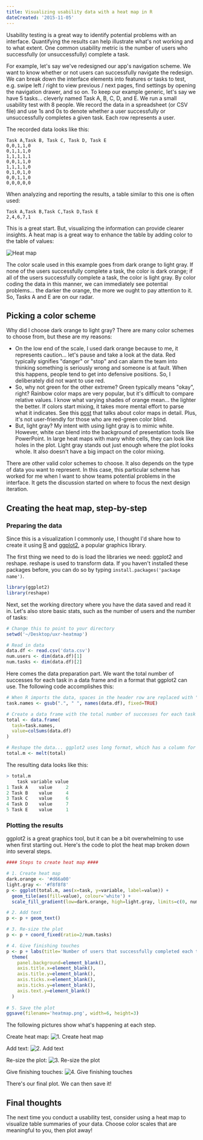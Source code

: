 ```yaml
---
title: Visualizing usability data with a heat map in R
dateCreated: '2015-11-05'
---
```


Usability testing is a great way to identify potential problems with an interface. Quantifying the results can help illustrate what's not working and to what extent. One common usability metric is the number of users who successfully (or unsuccessfully) complete a task.

For example, let's say we've redesigned our app's navigation scheme. We want to know whether or not users can successfully navigate the redesign. We can break down the interface elements into features or tasks to test, e.g. swipe left / right to view previous / next pages, find settings by opening the navigation drawer, and so on. To keep our example generic, let's say we have 5 tasks... cleverly named Task A, B, C, D, and E. We run a small usability test with 8 people. We record the data in a spreadsheet (or CSV file) and use 1s and 0s to denote whether a user successfully or unsuccessfully completes a given task. Each row represents a user.

The recorded data looks like this:

```csv
Task A,Task B, Task C, Task D, Task E
0,0,1,1,0
0,1,1,1,0
1,1,1,1,1
0,0,1,1,0
1,1,1,1,0
0,1,0,1,0
0,0,1,1,0
0,0,0,0,0
```

When analyzing and reporting the results, a table similar to this one is often used:

```csv
Task A,Task B,Task C,Task D,Task E
2,4,6,7,1
```

This is a great start. But, visualizing the information can provide clearer insights. A heat map is a great way to enhance the table by adding color to the table of values:

![Heat map](/images/uxr-heatmap/uxr-heatmap.png)

The color scale used in this example goes from dark orange to light gray. If none of the users successfully complete a task, the color is dark orange; if all of the users successfully complete a task, the color is light gray. By color coding the data in this manner, we can immediately see potential problems... the darker the orange, the more we ought to pay attention to it. So, Tasks A and E are on our radar.

## Picking a color scheme

Why did I choose dark orange to light gray? There are many color schemes to choose from, but these are my reasons:

* On the low end of the scale, I used dark orange because to me, it represents caution... let's pause and take a look at the data. Red typically signifies "danger" or "stop" and can alarm the team into thinking something is seriously wrong and someone is at fault. When this happens, people tend to get into defensive positions. So, I deliberately did not want to use red.
* So, why not green for the other extreme? Green typically means "okay", right? Rainbow color maps are very popular, but it's difficult to compare relative values. I know what varying shades of orange mean... the lighter the better. If colors start mixing, it takes more mental effort to parse what it indicates. See this [post](https://eagereyes.org/basics/rainbow-color-map) that talks about color maps in detail. Plus, it's not user-friendly for those who are red-green color blind.
* But, light gray? My intent with using light gray is to mimic white. However, white can blend into the background of presentation tools like PowerPoint. In large heat maps with many white cells, they can look like holes in the plot. Light gray stands out just enough where the plot looks whole. It also doesn't have a big impact on the color mixing.

There are other valid color schemes to choose. It also depends on the type of data you want to represent. In this case, this particular scheme has worked for me when I want to show teams potential problems in the interface. It gets the discussion started on where to focus the next design iteration.

## Creating the heat map, step-by-step

### Preparing the data

Since this is a visualization I commonly use, I thought I'd share how to create it using [R](https://cran.r-project.org/) and [ggplot2](http://ggplot2.org/), a popular graphics library.

The first thing we need to do is load the libraries we need: ggplot2 and reshape. reshape is used to transform data. If you haven't installed these packages before, you can do so by typing `install.packages('package name')`.

```r
library(ggplot2)
library(reshape)
```

Next, set the working directory where you have the data saved and read it in. Let's also store basic stats, such as the number of users and the number of tasks:

```r
# Change this to point to your directory
setwd('~/Desktop/uxr-heatmap')

# Read in data
data.df <- read.csv('data.csv')
num.users <- dim(data.df)[1]
num.tasks <- dim(data.df)[2]
```

Here comes the data preparation part. We want the total number of successes for each task in a data frame and in a format that ggplot2 can use. The following code accomplishes this:

```r
# When R imports the data, spaces in the header row are replaced with "."... let's revert that
task.names <- gsub(".", " ", names(data.df), fixed=TRUE)

# Create a data frame with the total number of successes for each task
total <- data.frame(
  task=task.names,
  value=colSums(data.df)
)

# Reshape the data... ggplot2 uses long format, which has a column for variable types and a column for those variables' values
total.m <- melt(total)
```

The resulting data looks like this:

```r
> total.m
    task variable value
1 Task A    value     2
2 Task B    value     4
3 Task C    value     6
4 Task D    value     7
5 Task E    value     1
```

### Plotting the results

ggplot2 is a great graphics tool, but it can be a bit overwhelming to use when first starting out. Here's the code to plot the heat map broken down into several steps.

```r
#### Steps to create heat map ####

# 1. Create heat map
dark.orange <- '#d66a00'
light.gray <- '#f8f8f8'
p <- ggplot(total.m, aes(x=task, y=variable, label=value)) +
  geom_tile(aes(fill=value), colour='white') +
  scale_fill_gradient(low=dark.orange, high=light.gray, limits=c(0, num.users))

# 2. Add text
p <- p + geom_text()

# 3. Re-size the plot
p <- p + coord_fixed(ratio=2/num.tasks)

# 4. Give finishing touches
p <- p + labs(title='Number of users that successfully completed each task') +
  theme(
    panel.background=element_blank(),
    axis.title.x=element_blank(),
    axis.title.y=element_blank(),
    axis.ticks.x=element_blank(),
    axis.ticks.y=element_blank(),
    axis.text.y=element_blank()
  )
  
# 5. Save the plot
ggsave(filename='heatmap.png', width=6, height=3)
```

The following pictures show what's happening at each step.

Create heat map:
![1. Create heat map](/images/uxr-heatmap/uxr-heatmap-step1.png)

Add text:
![2. Add text](/images/uxr-heatmap/uxr-heatmap-step2.png)

Re-size the plot:
![3. Re-size the plot](/images/uxr-heatmap/uxr-heatmap-step3.png)

Give finishing touches:
![4. Give finishing touches](/images/uxr-heatmap/uxr-heatmap.png)

There's our final plot. We can then save it!

## Final thoughts

The next time you conduct a usability test, consider using a heat map to visualize table summaries of your data. Choose color scales that are meaningful to you, then plot away!

